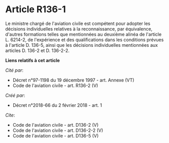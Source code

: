 # Article R136-1

Le ministre chargé de l'aviation civile est compétent pour adopter les décisions individuelles relatives à la reconnaissance,
par équivalence, d'autres formations telles que mentionnées au deuxième alinéa de l'article L. 6214-2, de l'expérience et des
qualifications dans les conditions prévues à l'article D. 136-5, ainsi que les décisions individuelles mentionnées aux
articles D. 136-2 et D. 136-2-2.

**Liens relatifs à cet article**

_Cité par_:

  - Décret n°97-1198 du 19 décembre 1997 - art. Annexe (VT)
  - Code de l'aviation civile - art. R136-2 (V)

_Créé par_:

  - Décret n°2018-66 du 2 février 2018 - art. 1

_Cite_:

  - Code de l'aviation civile - art. D136-2 (V)
  - Code de l'aviation civile - art. D136-2-2 (V)
  - Code de l'aviation civile - art. D136-5 (V)
